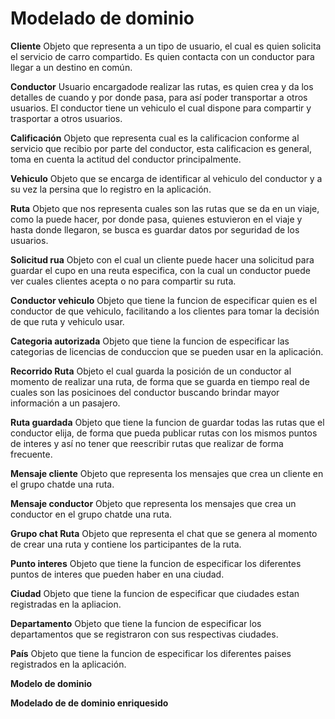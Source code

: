 # Modelado de dominio

**Cliente**
Objeto que representa a un tipo de usuario, el cual es quien solicita el servicio de carro compartido. Es quien contacta con un conductor para llegar a un destino en común.

**Conductor**
Usuario encargadode realizar las rutas, es quien crea y da los detalles de cuando y por donde pasa, para así poder transportar a otros usuarios. El conductor tiene un vehiculo el cual dispone para compartir y trasportar a  otros usuarios.

**Calificación**
Objeto que representa cual es la calificacion conforme al servicio que recibio por parte del conductor, esta calificacion es general, toma en cuenta la actitud del conductor principalmente.

**Vehiculo**
Objeto que se encarga de identificar al vehiculo del conductor y a su vez la persina que lo registro en la aplicación.

**Ruta**
Objeto que nos representa cuales son las rutas que se da en un viaje, como la puede hacer, por donde pasa, quienes estuvieron en el viaje y hasta donde llegaron, se busca es guardar datos por seguridad de los usuarios.

**Solicitud rua**
Objeto con el cual un cliente puede hacer una solicitud para guardar el cupo en una reuta especifica, con la cual un conductor puede ver cuales clientes acepta o no para compartir su ruta.

**Conductor vehiculo**
Objeto que tiene la funcion de especificar quien es el conductor de que vehiculo, facilitando a los clientes para tomar la decisión de que ruta y vehiculo usar.

**Categoria autorizada**
Objeto que tiene la funcion de especificar las categorias de licencias de conduccion que se pueden usar en la aplicación.

**Recorrido Ruta**
Objeto el cual guarda la posición de un conductor al momento de realizar una ruta, de forma que se guarda en tiempo real de cuales son las posicinoes del conductor buscando brindar mayor información a un pasajero.

**Ruta guardada**
Objeto que tiene la funcion de guardar todas las rutas que el conductor elija, de forma que  pueda publicar rutas con los mismos puntos de interes y así no tener que reescribir rutas que realizar de forma frecuente. 

**Mensaje cliente**
Objeto que representa los mensajes que crea un cliente en el grupo chatde una ruta.

**Mensaje conductor**
Objeto que representa los mensajes que crea un conductor en el grupo chatde una ruta.

**Grupo chat Ruta**
Objeto que representa el chat que se genera al momento de crear una ruta y contiene los participantes de la ruta.

**Punto interes**
Objeto que tiene la funcion de especificar los diferentes puntos de interes que pueden haber en una ciudad.

**Ciudad**
Objeto que tiene la funcion de especificar que ciudades estan registradas en la apliacion.

**Departamento**
Objeto que tiene la funcion de especificar los departamentos que se registraron con sus respectivas ciudades.

**País**
Objeto que tiene la funcion de especificar los diferentes paises registrados en la aplicación.


**Modelo de dominio**


**Modelado de de dominio enriquesido**
